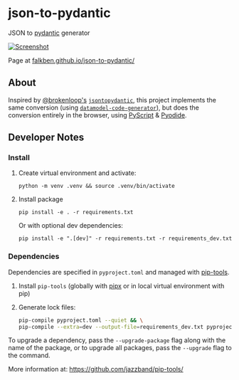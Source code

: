 # json-to-pydantic

JSON to [pydantic](https://docs.pydantic.dev/) generator

[![Screenshot](https://user-images.githubusercontent.com/653031/215360300-c3674889-bb8c-40e7-adfb-9e384fb61a7f.png)](https://falkben.github.io/json-to-pydantic/)

Page at [falkben.github.io/json-to-pydantic/](https://falkben.github.io/json-to-pydantic/)

## About

Inspired by [@brokenloop's](https://github.com/brokenloop) [`jsontopydantic`](https://github.com/brokenloop/jsontopydantic), this project implements the same conversion (using [`datamodel-code-generator`](https://github.com/koxudaxi/datamodel-code-generator)), but does the conversion entirely in the browser, using [PyScript](https://pyscript.net/) & [Pyodide](https://pyodide.org/en/stable/).

## Developer Notes

### Install

1. Create virtual environment and activate:

    `python -m venv .venv && source .venv/bin/activate`

2. Install package

    `pip install -e . -r requirements.txt`

    Or with optional dev dependencies:

    `pip install -e ".[dev]" -r requirements.txt -r requirements_dev.txt`

### Dependencies

Dependencies are specified in `pyproject.toml` and managed with [pip-tools](https://github.com/jazzband/pip-tools/).

1. Install `pip-tools` (globally with [pipx](https://github.com/pypa/pipx) or in local virtual environment with pip)

2. Generate lock files:

    ```sh
    pip-compile pyproject.toml --quiet && \
    pip-compile --extra=dev --output-file=requirements_dev.txt pyproject.toml --quiet
    ```

To upgrade a dependency, pass the `--upgrade-package` flag along with the name of the package, or to upgrade all packages, pass the `--upgrade` flag to the command.

More information at: <https://github.com/jazzband/pip-tools/>
